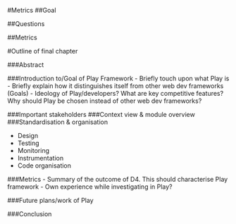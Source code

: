 #Metrics
##Goal

##Questions

##Metrics


#Outline of final chapter

###Abstract

###Introduction to/Goal of Play Framework
	- Briefly touch upon what Play is
	- Briefly explain how it distinguishes itself from other web dev frameworks (Goals)
	- Ideology of Play/developers? What are key competitive features? Why should Play be chosen instead of other web dev frameworks?
	
###Important stakeholders
###Context view & module overview
###Standardisation & organisation
* Design
* Testing
* Monitoring
* Instrumentation
* Code organisation

###Metrics
	- Summary of the outcome of D4. This should characterise Play framework
	- Own experience while investigating in Play?
	
###Future plans/work of Play

###Conclusion